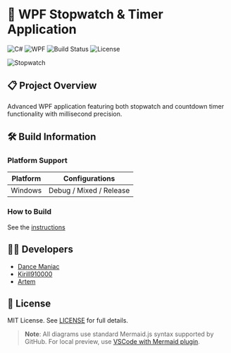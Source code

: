 # 🚀 WPF Stopwatch & Timer Application

![C#](https://img.shields.io/badge/C%23-239120?logo=c-sharp&logoColor=white)
![WPF](https://img.shields.io/badge/WPF-5C2D91?logo=.net&logoColor=white)
![Build Status](https://img.shields.io/badge/build-passing-brightgreen)
![License](https://img.shields.io/badge/license-MIT-blue)

![Stopwatch](https://i.ibb.co/84Rvdffz/stopwatch.png)

## 📋 Project Overview
Advanced WPF application featuring both stopwatch and countdown timer functionality with millisecond precision.

## 🛠️ Build Information

### Platform Support
| Platform | Configurations           |
|----------|--------------------------|
| Windows  | Debug / Mixed / Release  |

### How to Build
See the [instructions](https://github.com/DanceManiac/Stopwatch/wiki/Инструкция-по-установке)

## 👨‍💻 Developers
- [Dance Maniac](https://github.com/dancemaniac)
- [Kirill910000](https://github.com/kirill910000)
- [Artem](https://github.com/Stinnnaler)

## 📜 License
MIT License. See [LICENSE](LICENSE) for full details.

> **Note**: All diagrams use standard Mermaid.js syntax supported by GitHub.
> For local preview, use [VSCode with Mermaid plugin](https://marketplace.visualstudio.com/items?itemName=bierner.markdown-mermaid).
